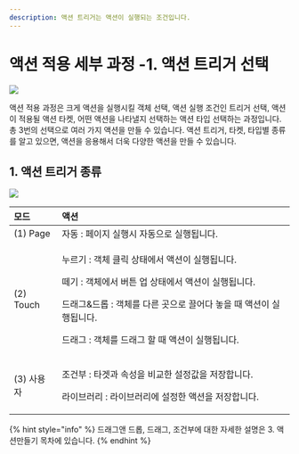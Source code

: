 ```yaml
---
description: 액션 트리거는 액션이 실행되는 조건입니다.
---
```


# 액션 적용 세부 과정 -1. 액션 트리거 선택

![](https://blobscdn.gitbook.com/v0/b/gitbook-28427.appspot.com/o/assets%2F-LstKT5CJ2oikjE8938t%2F-LsuKNYLlKA2cIkzDVcJ%2F-LsuL4xaKglZl4g8_N5e%2F%EC%A3%BC%EC%84%9D%202019-11-05%20155356.png?alt=media&token=c81e0634-982c-4327-96af-5e24046ef1a9)

액션 적용 과정은 크게 액션을 실행시킬 객체 선택, 액션 실행 조건인 트리거 선택, 액션이 적용될 액션 타켓, 어떤 액션을 나타낼지 선택하는 액션 타입 선택하는 과정입니다. 총 3번의 선택으로 여러 가지 액션을 만들 수 있습니다. 액션 트리거, 타켓, 타입별 종류를 알고 있으면, 액션을 응용해서 더욱 다양한 액션을 만들 수 있습니다.

## 1. 액션 트리거 종류 <a id="1"></a>

![](https://blobscdn.gitbook.com/v0/b/gitbook-28427.appspot.com/o/assets%2F-LstKT5CJ2oikjE8938t%2F-LsuKNYLlKA2cIkzDVcJ%2F-LsuLOmzafxd4-yUQhi0%2F5-1-1-%EB%A7%A4%EB%89%B4%EC%96%BC%EC%88%98%EC%A0%95.jpg?alt=media&token=c1e3e730-8052-4d54-9328-d85ea2ad2b4e)

<table>
  <thead>
    <tr>
      <th style="text-align:left">&#xBAA8;&#xB4DC;</th>
      <th style="text-align:left">&#xC561;&#xC158;</th>
    </tr>
  </thead>
  <tbody>
    <tr>
      <td style="text-align:left">(1) Page</td>
      <td style="text-align:left">&#xC790;&#xB3D9; : &#xD398;&#xC774;&#xC9C0; &#xC2E4;&#xD589;&#xC2DC; &#xC790;&#xB3D9;&#xC73C;&#xB85C;
        &#xC2E4;&#xD589;&#xB429;&#xB2C8;&#xB2E4;.</td>
    </tr>
    <tr>
      <td style="text-align:left">(2) Touch</td>
      <td style="text-align:left">
        <p>&#xB204;&#xB974;&#xAE30; : &#xAC1D;&#xCCB4; &#xD074;&#xB9AD; &#xC0C1;&#xD0DC;&#xC5D0;&#xC11C;
          &#xC561;&#xC158;&#xC774; &#xC2E4;&#xD589;&#xB429;&#xB2C8;&#xB2E4;.</p>
        <p>&#xB5BC;&#xAE30; : &#xAC1D;&#xCCB4;&#xC5D0;&#xC11C; &#xBC84;&#xD2BC; &#xC5C5;
          &#xC0C1;&#xD0DC;&#xC5D0;&#xC11C; &#xC561;&#xC158;&#xC774; &#xC2E4;&#xD589;&#xB429;&#xB2C8;&#xB2E4;.</p>
        <p>&#xB4DC;&#xB798;&#xADF8;&amp;&#xB4DC;&#xB86D; : &#xAC1D;&#xCCB4;&#xB97C;
          &#xB2E4;&#xB978; &#xACF3;&#xC73C;&#xB85C; &#xB04C;&#xC5B4;&#xB2E4; &#xB193;&#xC744;
          &#xB54C; &#xC561;&#xC158;&#xC774; &#xC2E4;&#xD589;&#xB429;&#xB2C8;&#xB2E4;.</p>
        <p>&#xB4DC;&#xB798;&#xADF8; : &#xAC1D;&#xCCB4;&#xB97C; &#xB4DC;&#xB798;&#xADF8;
          &#xD560; &#xB54C; &#xC561;&#xC158;&#xC774; &#xC2E4;&#xD589;&#xB429;&#xB2C8;&#xB2E4;.</p>
      </td>
    </tr>
    <tr>
      <td style="text-align:left">(3) &#xC0AC;&#xC6A9;&#xC790;</td>
      <td style="text-align:left">
        <p>&#xC870;&#xAC74;&#xBD80; : &#xD0C0;&#xAC9F;&#xACFC; &#xC18D;&#xC131;&#xC744;
          &#xBE44;&#xAD50;&#xD55C; &#xC124;&#xC815;&#xAC12;&#xC744; &#xC800;&#xC7A5;&#xD569;&#xB2C8;&#xB2E4;.</p>
        <p>&#xB77C;&#xC774;&#xBE0C;&#xB7EC;&#xB9AC; : &#xB77C;&#xC774;&#xBE0C;&#xB7EC;&#xB9AC;&#xC5D0;
          &#xC124;&#xC815;&#xD55C; &#xC561;&#xC158;&#xC744; &#xC800;&#xC7A5;&#xD569;&#xB2C8;&#xB2E4;.</p>
      </td>
    </tr>
  </tbody>
</table>{% hint style="info" %}
드래그앤 드롭, 드래그, 조건부에 대한 자세한 설명은 3. 액션만들기 목차에 있습니다.
{% endhint %}

